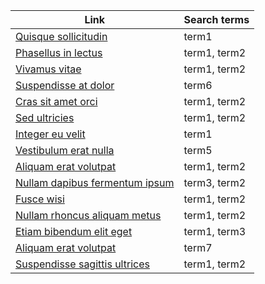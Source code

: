 | Link                                                            | Search terms |
| --------------------------------------------------------------- | ------------ |
| [Quisque sollicitudin](https://www.example.com/?q=1)            | term1        |
| [Phasellus in lectus](https://www.example.com/?q=2)             | term1, term2 |
| [Vivamus vitae](https://www.example.com/?q=3)                   | term1, term2 |
| [Suspendisse at dolor](https://www.example.com/?q=4)            | term6        |
| [Cras sit amet orci](https://www.example.com/?q=5)              | term1, term2 |
| [Sed ultricies](https://www.example.com/?q=6)                   | term1, term2 |
| [Integer eu velit](https://www.example.com/?q=7)                | term1        |
| [Vestibulum erat nulla](https://www.example.com/?q=8)           | term5        |
| [Aliquam erat volutpat](https://www.example.com/?q=9)           | term1, term2 |
| [Nullam dapibus fermentum ipsum](https://www.example.com/?q=10) | term3, term2 |
| [Fusce wisi](https://www.example.com/?q=11)                     | term1, term2 |
| [Nullam rhoncus aliquam metus](https://www.example.com/?q=12)   | term1, term2 |
| [Etiam bibendum elit eget](https://www.example.com/?q=13)       | term1, term3 |
| [Aliquam erat volutpat](https://www.example.com/?q=14)          | term7        |
| [Suspendisse sagittis ultrices](https://www.example.com/?q=15)  | term1, term2 |
